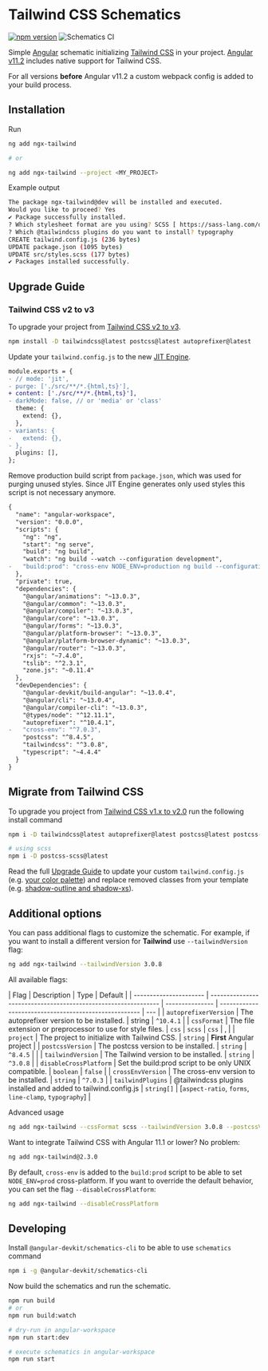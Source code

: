 # Tailwind CSS Schematics

[![npm version](https://badge.fury.io/js/ngx-tailwind.svg)](https://www.npmjs.com/package/ngx-tailwind)
![Schematics CI](https://github.com/notiz-dev/ngx-tailwind/workflows/Node.js%20CI/badge.svg)

Simple [Angular](https://angular.io/) schematic initializing [Tailwind CSS](https://tailwindcss.com/) in your project. [Angular v11.2](https://twitter.com/angular/status/1359736376581840896) includes native support for Tailwind CSS.

For all versions **before** Angular v11.2 a custom webpack config is added to your build process.

## Installation

Run

```bash
ng add ngx-tailwind

# or

ng add ngx-tailwind --project <MY_PROJECT>
```

Example output

```bash
The package ngx-tailwind@dev will be installed and executed.
Would you like to proceed? Yes
✔ Package successfully installed.
? Which stylesheet format are you using? SCSS [ https://sass-lang.com/documentation/syntax#scss ]
? Which @tailwindcss plugins do you want to install? typography
CREATE tailwind.config.js (236 bytes)
UPDATE package.json (1095 bytes)
UPDATE src/styles.scss (177 bytes)
✔ Packages installed successfully.
```

## Upgrade Guide

### Tailwind CSS v2 to v3

To upgrade your project from [Tailwind CSS v2 to v3](https://tailwindcss.com/docs/upgrade-guide).

```bash
npm install -D tailwindcss@latest postcss@latest autoprefixer@latest
```

Update your `tailwind.config.js` to the new [JIT Engine](https://tailwindcss.com/docs/upgrade-guide#migrating-to-the-jit-engine).

```diff
module.exports = {
- // mode: 'jit',
- purge: ['./src/**/*.{html,ts}'],
+ content: ['./src/**/*.{html,ts}'],
- darkMode: false, // or 'media' or 'class'
  theme: {
    extend: {},
  },
- variants: {
-   extend: {},
- },
  plugins: [],
};
```

Remove production build script from `package.json`, which was used for purging unused styles. Since JIT Engine generates only used styles this script is not necessary anymore.

```diff
{
  "name": "angular-workspace",
  "version": "0.0.0",
  "scripts": {
    "ng": "ng",
    "start": "ng serve",
    "build": "ng build",
    "watch": "ng build --watch --configuration development",
-   "build:prod": "cross-env NODE_ENV=production ng build --configuration production"
  },
  "private": true,
  "dependencies": {
    "@angular/animations": "~13.0.3",
    "@angular/common": "~13.0.3",
    "@angular/compiler": "~13.0.3",
    "@angular/core": "~13.0.3",
    "@angular/forms": "~13.0.3",
    "@angular/platform-browser": "~13.0.3",
    "@angular/platform-browser-dynamic": "~13.0.3",
    "@angular/router": "~13.0.3",
    "rxjs": "~7.4.0",
    "tslib": "^2.3.1",
    "zone.js": "~0.11.4"
  },
  "devDependencies": {
    "@angular-devkit/build-angular": "~13.0.4",
    "@angular/cli": "~13.0.4",
    "@angular/compiler-cli": "~13.0.3",
    "@types/node": "^12.11.1",
    "autoprefixer": "^10.4.1",
-   "cross-env": "^7.0.3",
    "postcss": "^8.4.5",
    "tailwindcss": "^3.0.8",
    "typescript": "~4.4.4"
  }
}
```

## Migrate from Tailwind CSS

To upgrade you project from [Tailwind CSS v1.x to v2.0](https://tailwindcss.com/docs/upgrading-to-v2) run the following install command

```bash
npm i -D tailwindcss@latest autoprefixer@latest postcss@latest postcss-import@latest postcss-loader@latest

# using scss
npm i -D postcss-scss@latest
```

Read the full [Upgrade Guide](https://tailwindcss.com/docs/upgrading-to-v2) to update your custom `tailwind.config.js` (e.g. [your color palette](https://tailwindcss.com/docs/upgrading-to-v2#configure-your-color-palette-explicitly)) and replace removed classes from your template (e.g. [shadow-outline and shadow-xs](https://tailwindcss.com/docs/upgrading-to-v2#replace-shadow-outline-and-shadow-xs-with-ring-utilities)).

## Additional options

You can pass additional flags to customize the schematic. For example, if you want to install a different version for **Tailwind** use `--tailwindVersion` flag:

```bash
ng add ngx-tailwind --tailwindVersion 3.0.8
```

All available flags:

| Flag                   | Description                                                    | Type            | Default                                               |
| ---------------------- | -------------------------------------------------------------- | --------------- | ----------------------------------------------------- | --- |
| `autoprefixerVersion`  | The autoprefixer version to be installed.                      | string          | `^10.4.1`                                             |
| `cssFormat`            | The file extension or preprocessor to use for style files.     | `css` \| `scss` | `css`                                                 | ‚   |
| `project`              | The project to initialize with Tailwind CSS.                   | `string`        | **First** Angular project                             |
| `postcssVersion`       | The postcss version to be installed.                           | `string`        | `^8.4.5`                                              |     |
| `tailwindVersion`      | The Tailwind version to be installed.                          | `string`        | `^3.0.8`                                              |
| `disableCrossPlatform` | Set the build:prod script to be only UNIX compatible.          | `boolean`       | `false`                                               |
| `crossEnvVersion`      | The cross-env version to be installed.                         | `string`        | `^7.0.3`                                              |
| `tailwindPlugins`      | @tailwindcss plugins installed and added to tailwind.config.js | `string[]`      | [`aspect-ratio`, `forms`, `line-clamp`, `typography`] |

Advanced usage

```bash
ng add ngx-tailwind --cssFormat scss --tailwindVersion 3.0.8 --postcssVersion 8.4.5
```

Want to integrate Tailwind CSS with Angular 11.1 or lower? No problem:

```bash
ng add ngx-tailwind@2.3.0
```

By default, `cross-env` is added to the `build:prod` script to be able to set `NODE_ENV=prod` cross-platform.
If you want to override the default behavior, you can set the flag `--disableCrossPlatform`:

```bash
ng add ngx-tailwind --disableCrossPlatform
```

## Developing

Install `@angular-devkit/schematics-cli` to be able to use `schematics` command

```bash
npm i -g @angular-devkit/schematics-cli
```

Now build the schematics and run the schematic.

```bash
npm run build
# or
npm run build:watch

# dry-run in angular-workspace
npm run start:dev

# execute schematics in angular-workspace
npm run start
```
